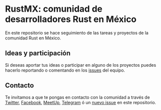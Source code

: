 # RustMX: comunidad de desarrolladores Rust en México

En este repositorio se hace seguimiento de las tareas y proyectos de la comunidad Rust en México.

## Ideas y participación

Si deseas aportar tus ideas o participar en alguno de los proyectos puedes hacerlo reportando o comentando en los [issues](https://github.com/rustmx/team/issues) del equipo.

## Contacto

Te invitamos a que te pongas en contacto con la comunidad a través de [Twitter](https://twitter.com/rustlang_mx), [Facebook](https://www.facebook.com/groups/programadores.rustlang), [MeetUp](https://www.meetup.com/es-ES/Rust-MX/), [Telegram](https://t.me/rustmx) ó un [nuevo issue](https://github.com/rustmx/team/issues/new) en este repositorio.
